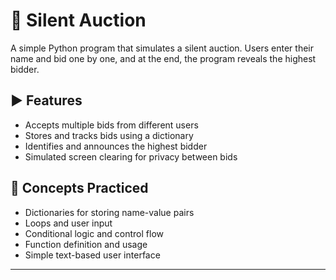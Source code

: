 # 📝 Silent Auction

A simple Python program that simulates a silent auction. Users enter their name and bid one by one, and at the end, the program reveals the highest bidder.

## ▶️ Features

- Accepts multiple bids from different users
- Stores and tracks bids using a dictionary
- Identifies and announces the highest bidder
- Simulated screen clearing for privacy between bids

## 🧠 Concepts Practiced

- Dictionaries for storing name-value pairs
- Loops and user input
- Conditional logic and control flow
- Function definition and usage
- Simple text-based user interface

---